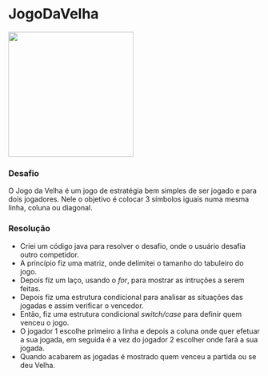 # JogoDaVelha

<img src = "https://user-images.githubusercontent.com/63079757/127789182-2c5526b3-5a63-4227-8228-cf6edc3d1c70.png" width="250">

### Desafio

O Jogo da Velha é um jogo de estratégia bem simples de ser jogado e para dois jogadores. 
Nele o objetivo é colocar 3 símbolos iguais numa mesma linha, coluna ou diagonal.

### Resolução

- Criei um código java para resolver o desafio, onde o usuário desafia outro competidor.
- A princípio fiz uma matriz, onde delimitei o tamanho do tabuleiro do jogo.
- Depois fiz um laço, usando o *for*, para mostrar as intruções a serem feitas.
- Depois fiz uma estrutura condicional para analisar as situações das jogadas e assim verificar o vencedor.
- Então, fiz uma estrutura condicional *switch/case* para definir quem venceu o jogo.
- O jogador 1 escolhe primeiro a linha e depois a coluna onde quer efetuar a sua jogada, em seguida é a vez do jogador 2 escolher onde fará a sua jogada.
- Quando acabarem as jogadas é mostrado quem venceu a partida ou se deu Velha.
